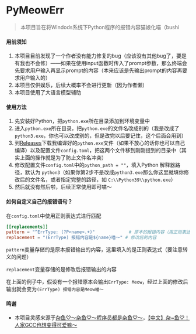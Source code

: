 # PyMeowErr

>  本项目旨在将Windods系统下Python程序的报错内容猫娘化喵（bushi



#### 用前须知

1. 本项目目前发现了一个作者没有能力修复的bug（应该没有其他bug了，要是有我也不会修）——如果在使用input函数时传入了prompt参数，那么终端会先要求用户输入再显示prompt的内容（本来应该是先输出prompt的内容再要求用户输入的）
2. 本项目仅供娱乐，后续大概率不会进行更新（因为作者懒）
3. 本项目使用了大语言模型辅助



#### 使用方法

1. 先安装好Python，把`python.exe`所在目录添加到环境变量中
2. 进入`python.exe`所在目录，把`python.exe`的文件名改成别的（我是改成了`python3.exe`，你也可以改成别的，但是改完以后要记住，这个后面会用到）
3. 到[Releases](https://github.com/aristorechina/PyMeowErr/releases)下载我编译好的`python.exe`文件（如果不放心的话你也可以自己编译）以及配置文件`config.toml`，把这两个文件移到刚刚提到的目录中（其实上面的操作就是为了防止文件名冲突）
4. 修改配置文件`config.toml`中的`python_path = ""`，填入Python 解释器路径，默认为 `python3`（如果你第2步不是改成`python3.exe`那么你这里就填你修改后的文件名，或者指定完整的路径，如 `C:\\Python39\\python.exe`）
5. 然后就没有然后啦，后续正常使用即可喵～



#### 如何自定义自己的报错语句？

在`config.toml`中使用正则表达式进行匹配

```toml
[[replacements]]
pattern = "^ErrType: (?P<name>.+)"             # 原本的报错内容（用正则表达式匹配）
replacement = "(ErrType) 报错内容是${name}喵～" # 修改后的内容
```

`pattern`变量存储的是原本报错输出的内容，这里填入的是正则表达式（要注意转义的问题）

`replacement`变量存储的是修改后报错输出的内容

在上面的例子中，假设有一个报错原本会输出`ErrType: Meow`，经过上面的修改后输出就会变为`(ErrType) 报错内容是Meow喵～`



#### 鸣谢

- 本项目灵感来源于[杂鱼♡～杂鱼♡～程序员都是杂鱼♡～](https://www.bilibili.com/video/BV1JL6fYuEZE/)，[【中文】杂~鱼♡！人家GCC也想变得可爱嘛～](https://www.bilibili.com/video/BV1gC4y1P7t3/?vd_source=317e99b713244b1a268da27f65a49bbb)